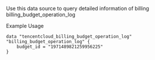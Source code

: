 Use this data source to query detailed information of billing billing_budget_operation_log

Example Usage

```hcl
data "tencentcloud_billing_budget_operation_log" "billing_budget_operation_log" {
    budget_id = "1971489821259956225"
}
```
